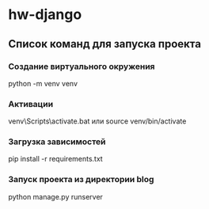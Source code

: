 # hw-django

## Список команд для запуска проекта

### Создание виртуального окружения
python -m venv venv
### Активации
venv\Scripts\activate.bat
или
source venv/bin/activate
### Загрузка зависимостей
pip install -r requirements.txt
### Запуск проекта из директории blog
python manage.py runserver